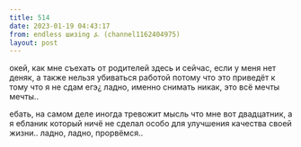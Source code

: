 ```yaml
---
title: 514
date: 2023-01-19 04:43:17
from: endless шизing ⍼ (channel1162404975)
layout: post
---
```


окей, как мне съехать от родителей здесь и сейчас, если у меня нет деняк, а также нельзя убиваться работой потому что это приведёт к тому что я не сдам егэ¿ ладно, именно снимать никак, это всё мечты мечты.. 

ебать, на самом деле иногда тревожит мысль что мне вот двадцатник, а я ебланик который ничё не сделал особо для улучшения качества своей жизни.. ладно, ладно, прорвёмся..
